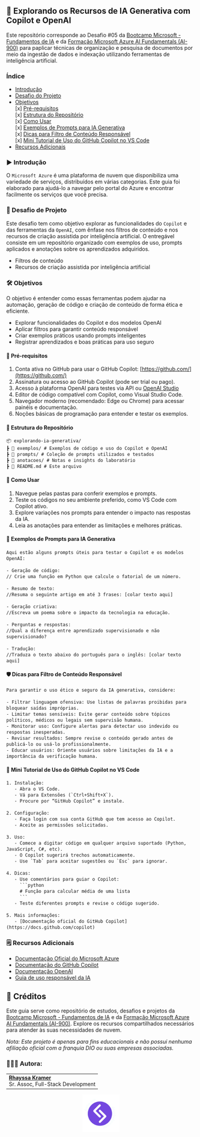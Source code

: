 ## 🤖 Explorando os Recursos de IA Generativa com Copilot e OpenAI

Este repositório corresponde ao Desafio #05 da  [Bootcamp Microsoft - Fundamentos de IA](https://www.dio.me/bootcamp/microsoft-fundamentos-de-ia) e da [Formação Microsoft Azure AI Fundamentals (AI-900)](https://web.dio.me/track/2150f9b5-b06f-4a59-ade6-ab163c24f089) para paplicar técnicas de organização e pesquisa de documentos por meio da ingestão de dados e indexação utilizando ferramentas de inteligência artificial.

### Índice
- [Introdução]()
- [Desafio do Projeto]()
- [Objetivos]()  
    [x] [Pré-requisitos]()  
    [x] [Estrutura do Repositório]()   
    [x] [Como Usar]()    
    [x] [Exemplos de Prompts para IA Generativa]()     
    [x] [Dicas para Filtro de Conteúdo Responsável]()   
    [x] [Mini Tutorial de Uso do GitHub Copilot no VS Code]()   
- [Recursos Adicionais]()

### ▶️ Introdução
O `Microsoft Azure` é uma plataforma de nuvem que disponibiliza uma variedade de serviços, distribuídos em várias categorias. Este guia foi elaborado para ajudá-lo a navegar pelo portal do Azure e encontrar facilmente os serviços que você precisa.

### 🎯 Desafio de Projeto
Este desafio tem como objetivo explorar as funcionalidades do `Copilot` e das ferramentas da `OpenAI`, com ênfase nos filtros de conteúdo e nos recursos de criação assistida por inteligência artificial. O entregável consiste em um repositório organizado com exemplos de uso, prompts aplicados e anotações sobre os aprendizados adquiridos.
- Filtros de conteúdo  
- Recursos de criação assistida por inteligência artificial  

### 🛠️ Objetivos
O objetivo é entender como essas ferramentas podem ajudar na automação, geração de código e criação de conteúdo de forma ética e eficiente.
- Explorar funcionalidades do Copilot e dos modelos OpenAI  
- Aplicar filtros para garantir conteúdo responsável  
- Criar exemplos práticos usando prompts inteligentes  
- Registrar aprendizados e boas práticas para uso seguro  

#### 📌 Pré-requisitos
1. Conta ativa no GitHub para usar o GitHub Copilot: [https://github.com/](https://github.com/) 
2. Assinatura ou acesso ao GitHub Copilot (pode ser trial ou pago).  
3. Acesso à plataforma OpenAI para testes via API ou [OpenAI Studio](https://platform.openai.com/)  
4. Editor de código compatível com Copilot, como Visual Studio Code.  
5. Navegador moderno (recomendado: Edge ou Chrome) para acessar painéis e documentação.  
6. Noções básicas de programação para entender e testar os exemplos.

#### 📂 Estrutura do Repositório
```
📦 explorando-ia-generativa/
┣ 📂 exemplos/ # Exemplos de código e uso do Copilot e OpenAI
┣ 📂 prompts/ # Coleção de prompts utilizados e testados
┣ 📂 anotacoes/ # Notas e insights do laboratório
┣ 📄 README.md # Este arquivo
```

#### 🚀 Como Usar
1. Navegue pelas pastas para conferir exemplos e prompts.  
2. Teste os códigos no seu ambiente preferido, como VS Code com Copilot ativo.  
3. Explore variações nos prompts para entender o impacto nas respostas da IA.  
4. Leia as anotações para entender as limitações e melhores práticas.  

#### 💬 Exemplos de Prompts para IA Generativa
```
Aqui estão alguns prompts úteis para testar o Copilot e os modelos OpenAI:

- Geração de código:
// Crie uma função em Python que calcule o fatorial de um número.

- Resumo de texto:  
//Resuma o seguinte artigo em até 3 frases: [colar texto aqui]

- Geração criativa: 
//Escreva um poema sobre o impacto da tecnologia na educação.

- Perguntas e respostas:  
//Qual a diferença entre aprendizado supervisionado e não supervisionado?

- Tradução:
//Traduza o texto abaixo do português para o inglês: [colar texto aqui]

```
#### 🛡️ Dicas para Filtro de Conteúdo Responsável
```
Para garantir o uso ético e seguro da IA generativa, considere:

- Filtrar linguagem ofensiva: Use listas de palavras proibidas para bloquear saídas impróprias.  
- Limitar temas sensíveis: Evite gerar conteúdo sobre tópicos políticos, médicos ou legais sem supervisão humana.  
- Monitorar uso: Configure alertas para detectar uso indevido ou respostas inesperadas.  
- Revisar resultados: Sempre revise o conteúdo gerado antes de publicá-lo ou usá-lo profissionalmente.  
- Educar usuários: Oriente usuários sobre limitações da IA e a importância da verificação humana.

```

#### 🚀 Mini Tutorial de Uso do GitHub Copilot no VS Code
```
1. Instalação:
   - Abra o VS Code.  
   - Vá para Extensões (`Ctrl+Shift+X`).  
   - Procure por “GitHub Copilot” e instale.

2. Configuração: 
   - Faça login com sua conta GitHub que tem acesso ao Copilot.  
   - Aceite as permissões solicitadas.

3. Uso:
   - Comece a digitar código em qualquer arquivo suportado (Python, JavaScript, C#, etc).  
   - O Copilot sugerirá trechos automaticamente.  
   - Use `Tab` para aceitar sugestões ou `Esc` para ignorar.

4. Dicas:  
   - Use comentários para guiar o Copilot:  
     ```python
     # Função para calcular média de uma lista
     ```
   - Teste diferentes prompts e revise o código sugerido.

5. Mais informações:
   - [Documentação oficial do GitHub Copilot](https://docs.github.com/copilot)
```


### 🗒️ Recursos Adicionais
- [Documentação Oficial do Microsoft Azure](https://docs.microsoft.com/azure)
- [Documentação do GitHub Copilot](https://docs.github.com/copilot)  
- [Documentação OpenAI](https://platform.openai.com/docs)  
- [Guia de uso responsável da IA](https://www.microsoft.com/ai/responsible-ai)  

## 🔗 Créditos
Este guia serve como repositório de estudos, desafios e projetos da [Bootcamp Microsoft - Fundamentos de IA](https://www.dio.me/bootcamp/microsoft-fundamentos-de-ia) e da [Formação Microsoft Azure AI Fundamentals (AI-900)](https://web.dio.me/track/2150f9b5-b06f-4a59-ade6-ab163c24f089). Explore os recursos compartilhados necessários para atender às suas necessidades de nuvem.

*Nota: Este projeto é apenas para fins educacionais e não possui nenhuma afiliação oficial com a franquia DIO ou suas empresas associadas.*

### 👩🏼‍💻 Autora:
<table style="border=0">
  <tr>
    <td align="left">
      <a href="https://github.com/rhayssakramer">
        <span><b>Rhayssa Kramer</b></span>
      </a>
      <br>
      <span>Sr. Assoc, Full-Stack Development</span>
    </td>
  </tr>
</table>

<div align="center"><a href="https://github.com/rhayssakramer"><img src="https://github.com/rhayssakramer/rhayssakramer/blob/main/img/by-devrhakramer.png" width="100"></a></div>
